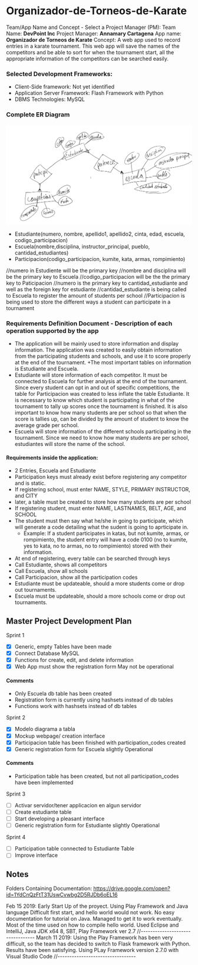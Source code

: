 # Organizador-de-Torneos-de-Karate

Team/App Name and Concept - Select a Project Manager (PM):
Team Name: **DevPoint Inc**
Project Manager: **Annamary Cartagena**
App name: **Organizador de Torneos de Karate**
Concept:
	A web app used to record entries in a karate tournament. This web app will save the names of the competitors and be able to sort for when the tournament start, all the appropriate information of the competitors can be searched easily.


### Selected Development Frameworks:
+ Client-Side framework: Not yet identified
+ Application Server Framework: Flash Framework with Python
+ DBMS Technologies: MySQL

### Complete ER Diagram

<img src = ERDiagram.png title = 'ERDiagram' />


+ Estudiante(numero, nombre, apellido1, apellido2, cinta, edad,  escuela, codigo_participacion)
+ Escuela(nombre,disciplina, instructor_principal, pueblo, cantidad_estudiantes)
+ Participacion(codigo_participacion, kumite, kata, armas, rompimiento)

//numero in Estudiente will be the primary key
//nombre and disciplina will be the primary key to Escuela
//codigo_participacion will be the the primary key to Paticipacion
//numero is the primary key to cantidad_estudiante and well as the foreign key for estudiante
//cantidad_estudiante is being called to Escuela to register the amount of students per school
//Participacion is being used to store the different ways a student can participate in a tournament 

### Requirements Definition Document - Description of each operation supported by the app
+ The application will be mainly used to store information and display information. The application was created to easily obtain information from the participating students and schools, and use it to score properly at the end of the tournament.
+The most important tables on information is Estudiante and Escuela. 
+ Estudiante will store information of each competitor. It must be connected to Escuela for further analysis at the end of the tournament. Since every student can opt in and out of specific competitions, the table for Participacion was created to less inflate the table Estudiante. It is necessary to know which student is participating in what of the tournament to tally up scores once the tournament is finished. It is also important to know how many students are per school so that when the score is tallies up, can be divided by the amount of student to know the average grade per school.
+ Escuela will store information of the different schools participating in the tournament. Since we need to know how many students are per school, estudiantes will store the name of the school.
#### Requirements inside the application:
+ 2 Entries, Escuela and Estudiante
+ Participation keys must already exist before registering any competitor and is static.
+ If registering school, must enter NAME, STYLE, PRIMARY INSTRUCTOR, and CITY
+ later, a table must be created to store how many students are per school
+ If registering student, must enter NAME, LASTNAMES, BELT, AGE, and SCHOOL
+ The student must then say what he/she in going to participate, which will generate a code detailing what the sudent is going to aprticipate in.
	+ Example: If a student participates in katas, but not kumite, armas,  or rompimiento, the student entry will have a code 0100 (no to kumite, yes to kata, no to armas, no to rompimiento) stored with their information.
+ At end of registering, every table can be searched through keys
+ Call Estudiante, shows all competitors
+ Call Escuela, show all schools
+ Call Participacion, show all the participation codes
+ Estudiante must be updateable, should a more students come or drop out tournaments.
+ Escuela must be updateable, should a more schools come or drop out tournaments.



## Master Project Development Plan
Sprint 1
* [X]  Generic, empty Tables have been made
* [X]  Connect Database MySQL
* [X] Functions for create, edit, and delete information
* [X]  Web App must show the registration form
May not be operational
#### Comments
+ Only Escuela db table has been created
+ Registration form is currently using hashsets instead of db tables
+ Functions work with hashsets instead of db tables

Sprint 2

* [x] Modelo diagrama a tabla
* [x] Mockup webpage/ creation interface
* [x]  Participacion table has been finished with participation_codes created
* [x]  Generic registration form for Escuela slightly Operational
#### Comments
+ Participation table has been created, but not all participation_codes have been implemented

Sprint 3
* [ ] Activar servidor/tener applicacion en algun servidor
* [ ] Create estudiante table
* [ ] Start developing a pleasant interface
* [ ] Generic registration form for Estudiante slightly Operational

Sprint 4
* [ ]  Participation table connected to Estudiante Table
* [ ] Improve interface

## Notes

Folders Containing Documentation:
https://drive.google.com/open?id=1YdCnQzFtT31UswCvwbg2D5RJDb6oEL16

Feb 15 2019:
Early Start Up of the proyect. Using Play Framework and Java language
Difficult first start, and hello world would not work. No easy documentation for tutorial on Java. Managed to get it to work eventually.
Most of the time used on how to compile hello world.
Used Eclipse and IntelliJ, Java JDK x64 8, SBT, Play Framework ver 2.7
//---------------------------------
March 11 2019:
Using the Play Framework has been very difficult, so the team has decided to switch to Flask framework with Python. Results have been satisfying. Using PLay Framework version 2.7.0 with Visual Studio Code
//---------------------------------
